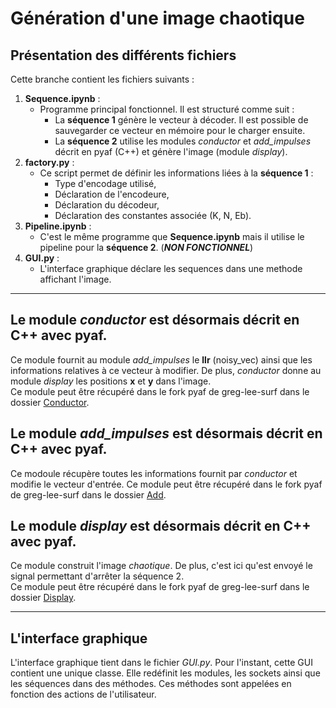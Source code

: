 # Génération d'une image chaotique  
## Présentation des différents fichiers  
Cette branche contient les fichiers suivants :  
1. __Sequence.ipynb__ :    
    * Programme principal fonctionnel. Il est structuré comme suit :
        * La __séquence 1__ génère le vecteur à décoder. Il est possible de sauvegarder ce vecteur en mémoire pour le charger ensuite.  
        * La __séquence 2__ utilise les modules *conductor* et *add_impulses* décrit en pyaf (C++) et génère l'image (module *display*).  
2. __factory.py__ :  
    * Ce script permet de définir les informations liées à la __séquence 1__ :   
        * Type d'encodage utilisé,  
        * Déclaration de l'encodeure,
        * Déclaration du décodeur,  
        * Déclaration des constantes associée (K, N, Eb).
3. __Pipeline.ipynb__ : 
    * C'est le même programme que __Sequence.ipynb__ mais il utilise le pipeline pour la __séquence 2__. (*__NON FONCTIONNEL__*)  
4. __GUI.py__ :  
    * L'interface graphique déclare les sequences dans une methode affichant l'image.  
---------------------------------------------------------------------------------------
## Le module *conductor* est désormais décrit en C++ avec pyaf.  
Ce module fournit au module *add_impulses* le __llr__ (noisy_vec) ainsi que les informations relatives à ce vecteur à modifier. De plus, *conductor* donne au module *display* les positions __x__ et __y__ dans l'image.  
Ce module peut être récupéré dans le fork pyaf de greg-lee-surf dans le dossier [Conductor](https://github.com/greg-lee-surf/pyaf/tree/master/src/cpp/Module/Conductor).

## Le module *add_impulses* est désormais décrit en C++ avec pyaf.  
Ce modoule récupère toutes les informations fournit par *conductor* et modifie le vecteur d'entrée. 
Ce module peut être récupéré dans le fork pyaf de greg-lee-surf dans le dossier [Add](https://github.com/greg-lee-surf/pyaf/tree/master/src/cpp/Module/Add).  

## Le module *display* est désormais décrit en C++ avec pyaf.  
Ce module construit l'image *chaotique*. De plus, c'est ici qu'est envoyé le signal permettant d'arrêter la séquence 2.  
Ce module peut être récupéré dans le fork pyaf de greg-lee-surf dans le dossier [Display](https://github.com/greg-lee-surf/pyaf/tree/master/src/cpp/Module/Display).  

---------------------------------------------------------------------------------------

## L'interface graphique  
L'interface graphique tient dans le fichier *GUI.py*. Pour l'instant, cette GUI contient une unique classe. Elle redéfinit les modules, les sockets ainsi que les séquences dans des méthodes. Ces méthodes sont appelées en fonction des actions de l'utilisateur.
